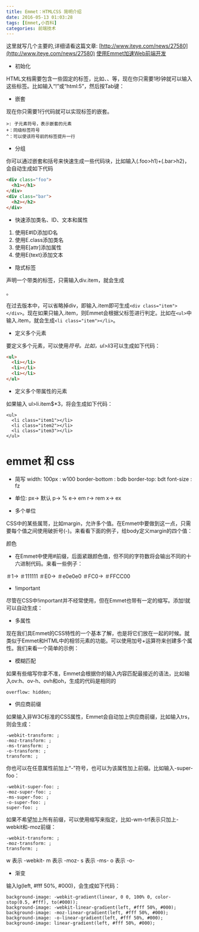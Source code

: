```yaml
---
title: Emmet：HTMLCSS 简明介绍
date: 2016-05-13 01:03:28
tags: [Emmet,小百科]
categories: 前端技术
---
```



这里就写几个主要的,详细请看这篇文章:
[http://www.iteye.com/news/27580](http://www.iteye.com/news/27580)
[使用Emmet加速Web前端开发](http://www.w3cplus.com/tools/using-emmet-speed-front-end-web-development.html)
- 初始化 

HTML文档需要包含一些固定的标签，比如<html>、<head>、<body>等，现在你只需要1秒钟就可以输入这些标签。比如输入“!”或“html:5”，然后按Tab键：

-  嵌套 

现在你只需要1行代码就可以实现标签的嵌套。 
```
>: 子元素符号，表示嵌套的元素
+：同级标签符号
^：可以使该符号前的标签提升一行
```

- 分组 

你可以通过嵌套和括号来快速生成一些代码块，比如输入(.foo>h1)+(.bar>h2)，会自动生成如下代码
```html
<div class="foo">
  <h1></h1>
</div>
<div class="bar">
  <h2></h2>
</div>
```

- 快速添加类名、ID、文本和属性

 1. 使用E#ID添加ID名
 2. 使用E.class添加类名
 3. 使用E[attr]添加属性
 4. 使用E{text}添加文本

<!--more-->

- 隐式标签 

声明一个带类的标签，只需输入div.item，就会生成<div class="item"></div>。 

在过去版本中，可以省略掉div，即输入.item即可生成`<div class="item"></div>`。现在如果只输入.item，则Emmet会根据父标签进行判定。比如在`<ul>`中输入.item，就会生成`<li class="item"></li>`。

- 定义多个元素 

要定义多个元素，可以使用*符号。比如，ul>li*3可以生成如下代码： 
```html
<ul>
  <li></li>
  <li></li>
  <li></li>
</ul>
```

- 定义多个带属性的元素 

如果输入 ul>li.item$*3，将会生成如下代码：

```
<ul>
  <li class="item1"></li>
  <li class="item2"></li>
  <li class="item3"></li>
</ul>
```

# emmet 和 css

- 简写
width: 100px : w100
border-bottom : bdb
border-top: bdt
font-size : fz

- 单位:
     px→ 默认
     p→ %
     e→ em
     r→ rem
     x→ ex

- 多个单位

CSS中的某些属笥，比如margin，允许多个值。在Emmet中要做到这一点，只需要每个值之间使用破折号(-)。来看看下面的例子，给body定义margin的四个值：

颜色

- 在Emmet中使用#前缀，后面紧跟颜色值，但不同的字符数将会输出不同的十六进制代码。来看一些例子：

 ＃1→ ＃111111
 ＃E0→ ＃e0e0e0
 ＃FC0→ ＃FFCC00
 
- !important

尽管在CSS中!important并不经常使用，但在Emmet也带有一定的缩写。添加!就可以自动生成：


- 多属性

现在我们具Emmet的CSS特性的一个基本了解，也是将它们放在一起的时候。就类似于Emmet和HTML中的相邻元素的功能。可以使用加号+运算符来创建多个属性。我们来看一个简单的示例：

- 模糊匹配 

如果有些缩写你拿不准，Emmet会根据你的输入内容匹配最接近的语法，比如输入ov:h、ov-h、ovh和oh，生成的代码是相同的

```
overflow: hidden;
```

- 供应商前缀 

如果输入非W3C标准的CSS属性，Emmet会自动加上供应商前缀，比如输入trs，则会生成： 

```
-webkit-transform: ;  
-moz-transform: ;  
-ms-transform: ;  
-o-transform: ;  
transform: ;  
```

你也可以在任意属性前加上“-”符号，也可以为该属性加上前缀。比如输入-super-foo： 
```
-webkit-super-foo: ;
-moz-super-foo: ;
-ms-super-foo: ;
-o-super-foo: ;
super-foo: ;
```
如果不希望加上所有前缀，可以使用缩写来指定，比如-wm-trf表示只加上-webkit和-moz前缀： 
```
-webkit-transform: ;
-moz-transform: ;
transform: ;
```
w 表示 -webkit-
m 表示 -moz-
s 表示 -ms-
o 表示 -o-

-  渐变 

输入lg(left, #fff 50%, #000)，会生成如下代码： 
```
background-image: -webkit-gradient(linear, 0 0, 100% 0, color-stop(0.5, #fff), to(#000));
background-image: -webkit-linear-gradient(left, #fff 50%, #000);
background-image: -moz-linear-gradient(left, #fff 50%, #000);
background-image: -o-linear-gradient(left, #fff 50%, #000);
background-image: linear-gradient(left, #fff 50%, #000);
```
